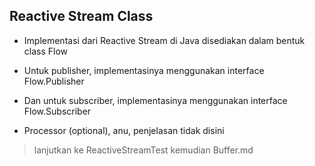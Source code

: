## Reactive Stream Class
* Implementasi dari Reactive Stream di Java disediakan dalam bentuk class Flow
* Untuk publisher, implementasinya menggunakan interface Flow.Publisher
* Dan untuk subscriber, implementasinya menggunakan interface Flow.Subscriber


* Processor (optional), anu, penjelasan tidak disini

> lanjutkan ke ReactiveStreamTest kemudian Buffer.md